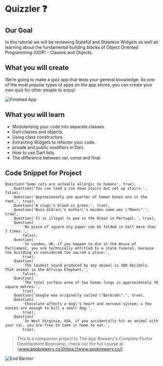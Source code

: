 


# Quizzler ❓

## Our Goal

In this tutorial we will be reviewing Stateful and Stateless Widgets as well as learning about the fundamental building blocks of Object Oriented Programming (OOP) - Classes and Objects. 


## What you will create

We’re going to make a quiz app that tests your general knowledge. As one of the most popular types of apps on the app stores, you can create your own quiz for other people to enjoy!

![Finished App](https://github.com/londonappbrewery/Images/blob/master/quizzler-demo.gif)

## What you will learn

- Modularising your code into separate classes.
- Dart classes and objects.
- Using class constructors.
- Extracting Widgets to refactor your code.
- private and public modifiers in Dart.
- How to use Dart lists.
- The difference between var, const and final.

## Code Snippet for Project

```
Question('Some cats are actually allergic to humans', true),
    Question('You can lead a cow down stairs but not up stairs.', false),
    Question('Approximately one quarter of human bones are in the feet.', true),
    Question('A slug\'s blood is green.', true),
    Question('Buzz Aldrin\'s mother\'s maiden name was \"Moon\".', true),
    Question('It is illegal to pee in the Ocean in Portugal.', true),
    Question(
        'No piece of square dry paper can be folded in half more than 7 times.',
        false),
    Question(
        'In London, UK, if you happen to die in the House of Parliament, you are technically entitled to a state funeral, because the building is considered too sacred a place.',
        true),
    Question(
        'The loudest sound produced by any animal is 188 decibels. That animal is the African Elephant.',
        false),
    Question(
        'The total surface area of two human lungs is approximately 70 square metres.',
        true),
    Question('Google was originally called \"Backrub\".', true),
    Question(
        'Chocolate affects a dog\'s heart and nervous system; a few ounces are enough to kill a small dog.',
        true),
    Question(
        'In West Virginia, USA, if you accidentally hit an animal with your car, you are free to take it home to eat.',
        true),

```


>This is a companion project to The App Brewery's Complete Flutter Development Bootcamp, check out the full course at [www.appbrewery.co](https://www.appbrewery.co/)

![End Banner](https://github.com/londonappbrewery/Images/blob/master/readme-end-banner.png)
